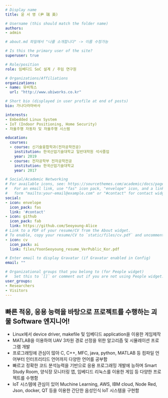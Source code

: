 ```yaml
---
# Display name
title: 윤 서 영 (尹 瑞 英)

# Username (this should match the folder name)
authors:
- admin

# about.md 파일에서 "나를 소개합니다" -> 이름 수정가능

# Is this the primary user of the site?
superuser: true

# Role/position
role: 임베디드 SoC 설계 / 주임 연구원

# Organizations/Affiliations
organizations:
- name: 유비웍스
  url: "http://www.ubiworks.co.kr"

# Short bio (displayed in user profile at end of posts)
bio: 가나다라마바사

interests:
- Embedded Linux System
- IoT (Indoor Positioning, Home Security)
- 자율주행 자동차 및 자율주행 시스템

education:
  courses:
  - course: 신기술융합학과(전자공학전공)
    institution: 한국산업기술대학교 일반대학원 석사졸업
    year: 2019
  - course: 전자공학부 전자공학전공
    institution: 한국산업기술대학교
    year: 2017

# Social/Academic Networking
# For available icons, see: https://sourcethemes.com/academic/docs/page-builder/#icons
#   For an email link, use "fas" icon pack, "envelope" icon, and a link in the
#   form "mailto:your-email@example.com" or "#contact" for contact widget.
social:
- icon: envelope
  icon_pack: fas
  link: '#contact'
- icon: github
  icon_pack: fab
  link: https://github.com/Seoyoung-Alice
# Link to a PDF of your resume/CV from the About widget.
# To enable, copy your resume/CV to `static/files/cv.pdf` and uncomment the lines below.
- icon: cv
  icon_pack: ai
  link: files/YoonSeoyoung_resume_VerPublic_Kor.pdf

# Enter email to display Gravatar (if Gravatar enabled in Config)
email: ""

# Organizational groups that you belong to (for People widget)
#   Set this to `[]` or comment out if you are not using People widget.
user_groups:
- Researchers
- Visitors
---
```


## 빠른 적응, 응용 능력을 바탕으로 프로젝트를 수행하는 괴물 Software 엔지니어!

- Linux에서 device driver, makefile 및 임베디드 application을 이용한 게임제작
- MATLAB을 이용하여 UAV 3차원 경로 선정을 위한 알고리즘 및 시뮬레이션 프로그램 개발
- 프로그래밍에 관심이 많아 C, C++, MFC, java, python, MATLAB 등 컴파일 언어부터 인터프리티드 언어까지 다양한 언어를 공부함
- 빠르고 정확한 코드 분석능력을 기반으로 응용 프로그래밍 개발에 능하며 Smart Study Room, 양식장 모니터링 앱, 임베디드 리눅스를 이용한 게임 등 다양한 프로젝트를 수행함
- IoT 시스템에 관심이 있어 Muchine Learning, AWS, IBM cloud, Node Red, Json, docker, QT 등을 이용한 간단한 음성인식 IoT 시스템을 구현함